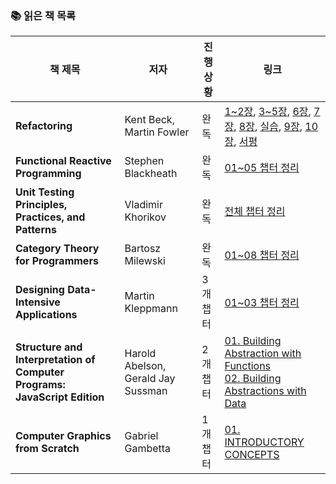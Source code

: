 ### 📚 읽은 책 목록

| 책 제목 | 저자 | 진행 상황 | 링크 |
|---------|------|-----------|------|
| **Refactoring** | Kent Beck, Martin Fowler | 완독  | [1~2장](https://github.com/orgs/frontend-book-study/discussions/1), [3~5장](https://github.com/orgs/frontend-book-study/discussions/3), [6장](https://github.com/orgs/frontend-book-study/discussions/4), [7장](https://github.com/orgs/frontend-book-study/discussions/9), [8장](https://github.com/orgs/frontend-book-study/discussions/10), [실습](https://github.com/orgs/frontend-book-study/discussions/11), [9장](https://github.com/orgs/frontend-book-study/discussions/13), [10장](https://github.com/orgs/frontend-book-study/discussions/16), [서평](https://github.com/orgs/frontend-book-study/discussions/19) |
| **Functional Reactive Programming** | Stephen Blackheath | 완독 | [01~05 챕터 정리](https://github.com/suojae/thoughts-from-tech-books/blob/main/FRP/frp.md) |
| **Unit Testing Principles, Practices, and Patterns** | Vladimir Khorikov | 완독 | [전체 챕터 정리](https://github.com/suojae/thoughts-from-tech-books/blob/main/UnitTesting/unit_test.md) |
| **Category Theory for Programmers** | Bartosz Milewski |완독 | [01~08 챕터 정리](https://github.com/ssuojae/thoughts-from-tech-books/blob/main/category_theory/01~07.md) |
| **Designing Data-Intensive Applications** | Martin Kleppmann | 3개 챕터 | [01~03 챕터 정리](https://github.com/ssuojae/thoughts-from-tech-books/blob/main/data-intensive-app/01.md) |
| **Structure and Interpretation of Computer Programs: JavaScript Edition** | Harold Abelson, Gerald Jay Sussman | 2개 챕터 | [01. Building Abstraction with Functions](https://github.com/ssuojae/thoughts-from-tech-books/blob/main/SICP/01.md)<br/>[02. Building Abstractions with Data](https://github.com/ssuojae/thoughts-from-tech-books/blob/main/SICP/02.md) |
| **Computer Graphics from Scratch** | Gabriel Gambetta | 1개 챕터 | [01. INTRODUCTORY CONCEPTS](https://github.com/suojae/thoughts-from-tech-books/blob/main/graphic/introductory_concepts.md)|
